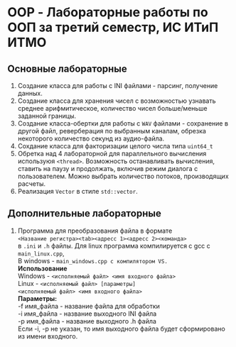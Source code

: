 # OOP - Лабораторные работы по ООП за третий семестр, ИС ИТиП ИТМО

## Основные лабораторные
1. Создание класса для работы с INI файлами - парсинг, получение данных.
2. Создание класса для хранения чисел с возможностью узнавать среднее арифмитическое, 
количество чисел больше/меньше заданной границы.
3. Создание класса-обертки для работы с ```WAV``` файлами - сохранение в другой файл, 
реверберация по выбранным каналам, обрезка некоторого количество секунд из аудио-файла.
4. Сохдание класса для факторизации целого числа типа ```uint64_t```
5. Обретка над 4 лабораторной для параллельного вычисления используюя ```<thread>```. Возможность останавливать вычисления, ставить на паузу и продолжать, включив режим диалога с пользователем. Можно выбрать количество потоков, производящих расчеты.
6. Реализация ```Vector``` в стиле ```std::vector```.
## Дополнительные лабораторные <br />
1. Программа для преобразования файла в формате <br />
```<Название регистра><tab><адресс 1><адресс 2><команда> ```<br />
в ```.ini``` и ```.h``` файлы. Для linux программа компилируется с gcc с ```main_linux.cpp```, <br />
В windows - ```main_windows.cpp с компилятором VS.``` <br />
**Использование** <br /> 
 Windows - ```<исполняемый файл> <имя входного файла>``` <br />
 Linux - ```<исполняемый файл> [параметры]``` <br />
```<исполняемый файл> <имя входного файла>``` <br />
  **Параметры:** </h2><br />
-f имя_файла - название файла для обработки <br />
-i имя_файла - название выходного INI файла <br />
-р имя_файла - название выходного .h файла <br />
Если -i, -p не указан, то имя выходного файла будет сформировано из 
имени входного.
